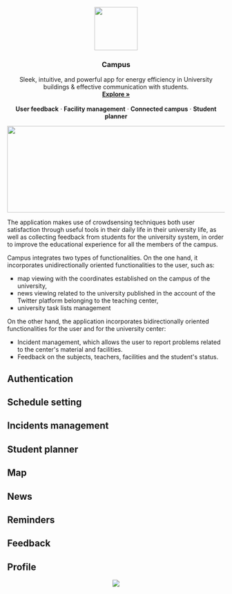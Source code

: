 <p align="center">
  <kbd>
  <img width="100" height="100" src="https://github.com/ras-haige/ETSISICrowdsensing/blob/master/app_logo.png">
  </kbd>
</p>

<h3 align="center">Campus</h3>

<p align="center">
  Sleek, intuitive, and powerful app for energy efficiency in University buildings & effective communication with students.
  <br>
  <a href="https://google.com"><strong>Explore »</strong></a>
  <br>
  <br>
  <b>User feedback</b>
  ·
  <b>Facility management</b>
  ·
  <b>Connected campus</b>
  ·
  <b>Student planner</b>
</p>

<p align="center">
  <img width="600" height="200" src="https://github.com/ras-haige/ETSISICrowdsensing/blob/master/campus_logo.png">
</p>

The application makes use of crowdsensing techniques both user satisfaction through useful tools in their daily life in their university life, as well as collecting feedback from students for the university system, in order to improve the educational experience for all the members of the campus.

Campus integrates two types of functionalities. On the one hand, it incorporates unidirectionally oriented functionalities to the user, such as:

<ul style="list-style-type:square;">
  <li>map viewing with the coordinates established on the campus of the university,</li>
  <li>news viewing related to the university published in the account of the Twitter platform belonging to the teaching center,</li>
  <li>university task lists management</li>
</ul>
  
On the other hand, the application incorporates bidirectionally oriented functionalities for the user and for the university center:

<ul style="list-style-type:square;">
    <li>Incident management, which allows the user to report problems related to the center's material and facilities.</li>
    <li>Feedback on the subjects, teachers, facilities and the student's status.</li>
</ul>


## Authentication
## Schedule setting
## Incidents management
## Student planner
## Map
## News
## Reminders
## Feedback
## Profile
<div align="center">
  <img src="https://github.com/ras-haige/ETSISICrowdsensing/blob/master/image155.png">
</div>
